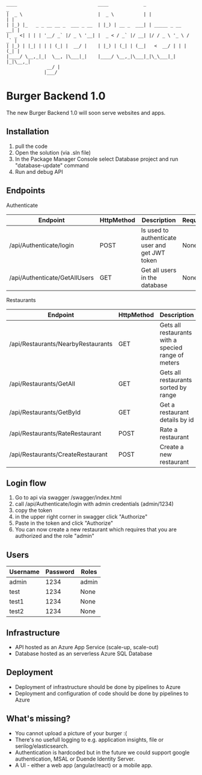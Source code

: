     ____                              ____             _                  _ 
    |  _ \                            |  _ \           | |                | |
    | |_) |_   _ _ __ __ _  ___ _ __  | |_) | __ _  ___| | _____ _ __   __| |
    |  _ <| | | | '__/ _` |/ _ \ '__| |  _ < / _` |/ __| |/ / _ \ '_ \ / _` |
    | |_) | |_| | | | (_| |  __/ |    | |_) | (_| | (__|   <  __/ | | | (_| |
    |____/ \__,_|_|  \__, |\___|_|    |____/ \__,_|\___|_|\_\___|_| |_|\__,_|
                   __/ |                                                  
                  |___/                                                   
# Burger Backend 1.0
The new Burger Backend 1.0 will soon serve websites and apps.

## Installation
1. pull the code
2. Open the solution (via .sln file)
3. In the Package Manager Console select Database project and run "database-update" command
4. Run and debug API

## Endpoints
Authenticate

| Endpoint                      | HttpMethod | Description                                    | Requirements |
|-------------------------------|------------|------------------------------------------------|--------------|
| /api/Authenticate/login       | POST       | Is used to authenticate user and get JWT token | None         |
| /api/Authenticate/GetAllUsers | GET        | Get all users in the database                  | None         |

Restaurants

| Endpoint                           | HttpMethod | Description                                         | Requirements               |
|------------------------------------|------------|-----------------------------------------------------|----------------------------|
| /api/Restaurants/NearbyRestaurants | GET        | Gets all restaurants with a specied range of meters | None                       |
| /api/Restaurants/GetAll            | GET        | Gets all restaurants sorted by range                |                            |
| /api/Restaurants/GetById           | GET        | Get a restaurant details by id                      | None                       |
| /api/Restaurants/RateRestaurant    | POST       | Rate a restaurant                                   | Authenticated              |
| /api/Restaurants/CreateRestaurant  | POST       | Create a new restaurant                             | Authenticated + admin role |

## Login flow
1. Go to api via swagger /swagger/index.html
2. call /api/Authenticate/login with admin credentials (admin/1234)
3. copy the token
4. in the upper right corner in swagger click "Authorize"
5. Paste in the token and click "Authorize"
6. You can now create a new restaurant which requires that you are authorized and the role "admin"

## Users

| Username | Password | Roles |
|----------|----------|-------|
| admin    | 1234     | admin |
| test     | 1234     | None  |
| test1    | 1234     | None  |
| test2    | 1234     | None  |

## Infrastructure

- API hosted as an Azure App Service (scale-up, scale-out)
- Database hosted as an serverless Azure SQL Database

## Deployment
- Deployment of infrastructure should be done by pipelines to Azure
- Deployment and configuration of code should be done by pipelines to Azure

## What's missing?
- You cannot upload a picture of your burger :(
- There's no usefull logging to e.g. application insights, file or serilog/elasticsearch.
- Authentication is hardcoded but in the future we could support google authentication, MSAL or Duende Identity Server.
- A UI - either a web app (angular/react) or a mobile app.







